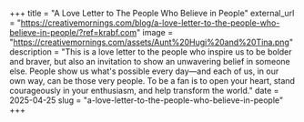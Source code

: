 +++
title = "A Love Letter to The People Who Believe in People"
external_url = "https://creativemornings.com/blog/a-love-letter-to-the-people-who-believe-in-people/?ref=krabf.com"
image = "https://creativemornings.com/assets/Aunt%20Hugi%20and%20Tina.png"
description = "This is a love letter to the people who inspire us to be bolder and braver, but also an invitation to show an unwavering belief in someone else. People show us what's possible every day—and each of us, in our own way, can be those very people. To be a fan is to open your heart, stand courageously in your enthusiasm, and help transform the world."
date = 2025-04-25
slug = "a-love-letter-to-the-people-who-believe-in-people"
+++ 